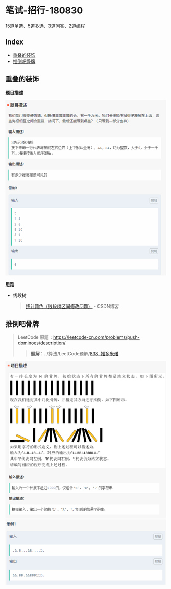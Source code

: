 笔试-招行-180830
===
15道单选、5道多选、3道问答、2道编程

Index
---
<!-- TOC -->

- [重叠的装饰](#重叠的装饰)
- [推倒吧骨牌](#推倒吧骨牌)

<!-- /TOC -->

## 重叠的装饰

**题目描述**
  <div align="center"><img src="../assets/TIM截图20180830195819.png" height="" /></div>

**思路**
- 线段树
  > [统计颜色（线段树区间修改问题）](https://blog.csdn.net/bao___zi/article/details/80154839) - CSDN博客 


## 推倒吧骨牌
> LeetCode 原题：https://leetcode-cn.com/problems/push-dominoes/description/
>> **题解**：../算法/LeetCode题解/[838. 推多米诺](../算法/题解-LeetCode.md#838-推多米诺)
  <div align="center"><img src="../assets/TIM截图20180830195912.png" height="" /></div>
  <div align="center"><img src="../assets/TIM截图20180830195925.png" height="" /></div>

